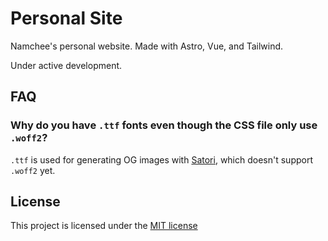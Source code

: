 # Personal Site

Namchee's personal website. Made with Astro, Vue, and Tailwind.

Under active development.

## FAQ

### Why do you have `.ttf` fonts even though the CSS file only use `.woff2`?

`.ttf` is used for generating OG images with [Satori](https://github.com/vercel/satori), which doesn't support `.woff2` yet.

## License

This project is licensed under the [MIT license](./LICENSE)
